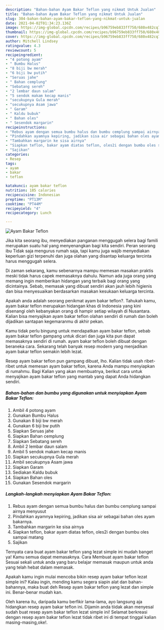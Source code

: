 ```yaml
---
description: "Bahan-bahan Ayam Bakar Teflon yang nikmat Untuk Jualan"
title: "Bahan-bahan Ayam Bakar Teflon yang nikmat Untuk Jualan"
slug: 304-bahan-bahan-ayam-bakar-teflon-yang-nikmat-untuk-jualan
date: 2021-04-02T01:34:23.136Z
image: https://img-global.cpcdn.com/recipes/b96759eb833ff750/680x482cq70/ayam-bakar-teflon-foto-resep-utama.jpg
thumbnail: https://img-global.cpcdn.com/recipes/b96759eb833ff750/680x482cq70/ayam-bakar-teflon-foto-resep-utama.jpg
cover: https://img-global.cpcdn.com/recipes/b96759eb833ff750/680x482cq70/ayam-bakar-teflon-foto-resep-utama.jpg
author: Mitchell Lindsey
ratingvalue: 4.3
reviewcount: 5
recipeingredient:
- "4 potong ayam"
- " Bumbu Halus"
- "8 biji bw merah"
- "6 biji bw putih"
- "Seruas jahe"
- " Bahan cemplung"
- "Sebatang sereh"
- "2 lembar daun salam"
- "5 sendok makam kecap manis"
- "secukupnya Gula merah"
- "secukupnya Asam jawa"
- " Garam"
- " Kaldu bubuk"
- " Bahan oles"
- " Sesendok margarin"
recipeinstructions:
- "Rebus ayam dengan semua bumbu halus dan bumbu cemplung sampai airnya menyusut"
- "Pindahkan ayamnya kepiring, jadikan sisa air sebagai bahan oles ayam bakarnya."
- "Tambahkan margarin ke sisa airnya"
- "Siapkan teflon, bakar ayam diatas teflon, oles2i dengan bumbu oles sampai matang"
- "Sajikan"
categories:
- Resep
tags:
- ayam
- bakar
- teflon

katakunci: ayam bakar teflon 
nutrition: 185 calories
recipecuisine: Indonesian
preptime: "PT13M"
cooktime: "PT44M"
recipeyield: "4"
recipecategory: Lunch

---
```



![Ayam Bakar Teflon](https://img-global.cpcdn.com/recipes/b96759eb833ff750/680x482cq70/ayam-bakar-teflon-foto-resep-utama.jpg)

Jika kita seorang ibu, menyediakan panganan menggugah selera bagi famili merupakan suatu hal yang menyenangkan bagi kita sendiri. Peran seorang ibu Tidak saja mengurus rumah saja, tapi kamu juga wajib menyediakan keperluan gizi terpenuhi dan juga olahan yang disantap keluarga tercinta harus menggugah selera.

Di zaman  sekarang, kamu sebenarnya mampu memesan masakan praktis meski tidak harus capek memasaknya dahulu. Namun ada juga orang yang memang ingin memberikan hidangan yang terbaik bagi orang yang dicintainya. Sebab, memasak yang dibuat sendiri akan jauh lebih higienis dan bisa menyesuaikan berdasarkan masakan kesukaan keluarga tercinta. 



Apakah anda adalah seorang penikmat ayam bakar teflon?. Tahukah kamu, ayam bakar teflon merupakan hidangan khas di Indonesia yang kini disenangi oleh kebanyakan orang di hampir setiap wilayah di Nusantara. Kalian bisa menyajikan ayam bakar teflon olahan sendiri di rumah dan boleh dijadikan santapan kegemaranmu di akhir pekan.

Kamu tidak perlu bingung untuk mendapatkan ayam bakar teflon, sebab ayam bakar teflon gampang untuk dicari dan juga kita pun dapat memasaknya sendiri di rumah. ayam bakar teflon boleh dibuat dengan beraneka cara. Sekarang telah banyak resep modern yang menjadikan ayam bakar teflon semakin lebih lezat.

Resep ayam bakar teflon pun gampang dibuat, lho. Kalian tidak usah ribet-ribet untuk memesan ayam bakar teflon, karena Anda mampu menyiapkan di rumahmu. Bagi Kalian yang akan membuatnya, berikut cara untuk menyajikan ayam bakar teflon yang mantab yang dapat Anda hidangkan sendiri.

<!--inarticleads1-->

##### Bahan-bahan dan bumbu yang digunakan untuk menyiapkan Ayam Bakar Teflon:

1. Ambil 4 potong ayam
1. Gunakan  Bumbu Halus
1. Gunakan 8 biji bw merah
1. Gunakan 6 biji bw putih
1. Siapkan Seruas jahe
1. Siapkan  Bahan cemplung
1. Siapkan Sebatang sereh
1. Ambil 2 lembar daun salam
1. Ambil 5 sendok makam kecap manis
1. Siapkan secukupnya Gula merah
1. Ambil secukupnya Asam jawa
1. Siapkan  Garam
1. Sediakan  Kaldu bubuk
1. Siapkan  Bahan oles
1. Gunakan  Sesendok margarin




<!--inarticleads2-->

##### Langkah-langkah menyiapkan Ayam Bakar Teflon:

1. Rebus ayam dengan semua bumbu halus dan bumbu cemplung sampai airnya menyusut
1. Pindahkan ayamnya kepiring, jadikan sisa air sebagai bahan oles ayam bakarnya.
1. Tambahkan margarin ke sisa airnya
1. Siapkan teflon, bakar ayam diatas teflon, oles2i dengan bumbu oles sampai matang
1. Sajikan




Ternyata cara buat ayam bakar teflon yang lezat simple ini mudah banget ya! Kamu semua dapat memasaknya. Cara Membuat ayam bakar teflon Sesuai sekali untuk anda yang baru belajar memasak maupun untuk anda yang telah hebat dalam memasak.

Apakah kamu ingin mulai mencoba bikin resep ayam bakar teflon lezat simple ini? Kalau ingin, mending kamu segera siapin alat dan bahan-bahannya, maka buat deh Resep ayam bakar teflon yang lezat dan simple ini. Benar-benar mudah kan. 

Oleh karena itu, daripada kamu berfikir lama-lama, ayo langsung aja hidangkan resep ayam bakar teflon ini. Dijamin anda tiidak akan menyesal sudah buat resep ayam bakar teflon lezat simple ini! Selamat berkreasi dengan resep ayam bakar teflon lezat tidak ribet ini di tempat tinggal kalian masing-masing,oke!.

